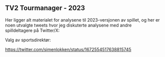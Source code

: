 ## TV2 Tourmanager - 2023

Her ligger alt materialet for analysene til 2023-versjonen av spillet, og her er noen utvalgte tweets hvor jeg diskuterte analysene med andre spilldeltagere på Twitter/X:

Valg av sportsdirektør: 

https://twitter.com/simenlokken/status/1672554517638815745